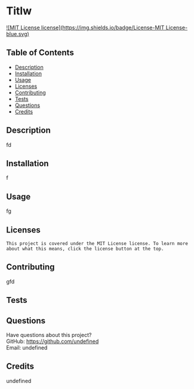 # Titlw
  [![MIT License license](https://img.shields.io/badge/License-MIT License-blue.svg)](undefined)
  ## Table of Contents
  * [Description](#description)
  * [Installation](#installation)
  * [Usage](#usage)
  * [Licenses](#licenses)
  * [Contributing](#contributing)
  * [Tests](#tests)
  * [Questions](#questions)
  * [Credits](#credits)
  ## Description
  fd
  ## Installation
  f
  ## Usage
  fg
  ## Licenses
    This project is covered under the MIT License license. To learn more about what this means, click the license button at the top.
  ## Contributing
  gfd
  ## Tests
  
  ## Questions
  Have questions about this project?  
  GitHub: https://github.com/undefined  
  Email: undefined
  ## Credits
  undefined
